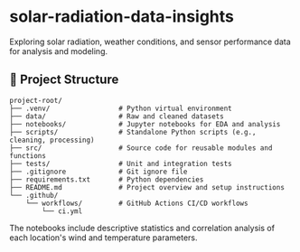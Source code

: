 # solar-radiation-data-insights
Exploring solar radiation, weather conditions, and sensor performance data for analysis and modeling.

## 📁 Project Structure

```plaintext
project-root/
├── .venv/                 # Python virtual environment 
├── data/                  # Raw and cleaned datasets 
├── notebooks/             # Jupyter notebooks for EDA and analysis
├── scripts/               # Standalone Python scripts (e.g., cleaning, processing)
├── src/                   # Source code for reusable modules and functions
├── tests/                 # Unit and integration tests
├── .gitignore             # Git ignore file
├── requirements.txt       # Python dependencies
├── README.md              # Project overview and setup instructions
└── .github/
    └── workflows/         # GitHub Actions CI/CD workflows
        └── ci.yml
```

The notebooks include descriptive statistics and correlation analysis of each location's wind and temperature parameters.
